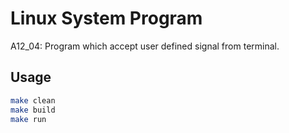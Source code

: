# Linux System Program
A12_04: Program which accept user defined signal from terminal.

## Usage
```bash
make clean
make build
make run
```
